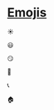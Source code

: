 # [Emojis](https://www.webfx.com/tools/emoji-cheat-sheet/)

:sunny:

:smiley:

:smirk:

:dragon:

:telephone_receiver:

:house:
